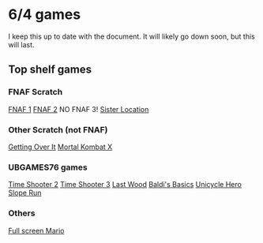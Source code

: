 # 6/4 games
I keep this up to date with the document. It will likely go down soon, but this will last.

## Top shelf games

### FNAF Scratch
[FNAF 1](https://scratch.mit.edu/projects/457405616/)
[FNAF 2](https://scratch.mit.edu/projects/481212655/)
NO FNAF 3!
[Sister Location](https://scratch.mit.edu/projects/307978464/)

### Other Scratch (not FNAF)
[Getting Over It](https://scratch.mit.edu/projects/389464290/)
[Mortal Kombat X](https://scratch.mit.edu/projects/90178061/)


### UBGAMES76 games
[Time Shooter 2](https://sites.google.com/site/unblockedgame76/time-shooter-2/)
[Time Shooter 3](https://sites.google.com/site/unblockedgame76/time-shooter-3/)
[Last Wood](https://sites.google.com/site/unblockedgame76/last-wood/)
[Baldi's Basics](https://sites.google.com/site/unblockedgame76/baldi-s-basics/)
[Unicycle Hero](https://sites.google.com/site/unblockedgame76/unicycle-hero/)
[Slope Run](https://sites.google.com/site/unblockedgame76/slope-run/)

### Others
[Full screen Mario](https://pramuwaskito.org/game/mario/)

